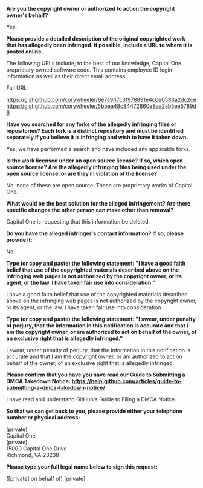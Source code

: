 **Are you the copyright owner or authorized to act on the copyright owner's behalf?**

Yes.

**Please provide a detailed description of the original copyrighted work that has allegedly been infringed. If possible, include a URL to where it is posted online.**

The following URLs include, to the best of our knowledge, Capital One proprietary owned software code. This contains employee ID login information as well as their direct email address.

Full URL

https://gist.github.com/corywheeler/6e7a947c3f978891e4c0e0583a2dc2ce   
https://gist.github.com/corywheeler/5bbea48c84472860e8aa2ab5ee5789d6

**Have you searched for any forks of the allegedly infringing files or repositories? Each fork is a distinct repository and must be identified separately if you believe it is infringing and wish to have it taken down.**

Yes, we have performed a search and have included any applicable forks.

**Is the work licensed under an open source license? If so, which open source license? Are the allegedly infringing files being used under the open source license, or are they in violation of the license?**

No, none of these are open source. These are proprietary works of Capital One.

**What would be the best solution for the alleged infringement? Are there specific changes the other person can make other than removal?**

Capital One is requesting that this information be deleted.

**Do you have the alleged infringer's contact information? If so, please provide it:**

No.

**Type (or copy and paste) the following statement: "I have a good faith belief that use of the copyrighted materials described above on the infringing web pages is not authorized by the copyright owner, or its agent, or the law. I have taken fair use into consideration."**

I have a good faith belief that use of the copyrighted materials described above on the infringing web pages is not authorized by the copyright owner, or its agent, or the law. I have taken fair use into consideration.

**Type (or copy and paste) the following statement: "I swear, under penalty of perjury, that the information in this notification is accurate and that I am the copyright owner, or am authorized to act on behalf of the owner, of an exclusive right that is allegedly infringed."**

I swear, under penalty of perjury, that the information in this notification is accurate and that I am the copyright owner, or am authorized to act on behalf of the owner, of an exclusive right that is allegedly infringed.

**Please confirm that you have you have read our Guide to Submitting a DMCA Takedown Notice: https://help.github.com/articles/guide-to-submitting-a-dmca-takedown-notice/**

I have read and understand GitHub's Guide to Filing a DMCA Notice.

**So that we can get back to you, please provide either your telephone number or physical address:**

[private]  
Capital One   
[private]  
15000 Capital One Drive   
Richmond, VA 23238

**Please type your full legal name below to sign this request:**

([private] on behalf of) [private]

